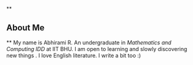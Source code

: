 ﻿


   **

## About Me

**
My name is Abhirami R. An undergraduate in *Mathematics and Computing IDD* at IIT BHU. 
I am open to learning and slowly discovering new things . I love English literature. I write a bit too :)
